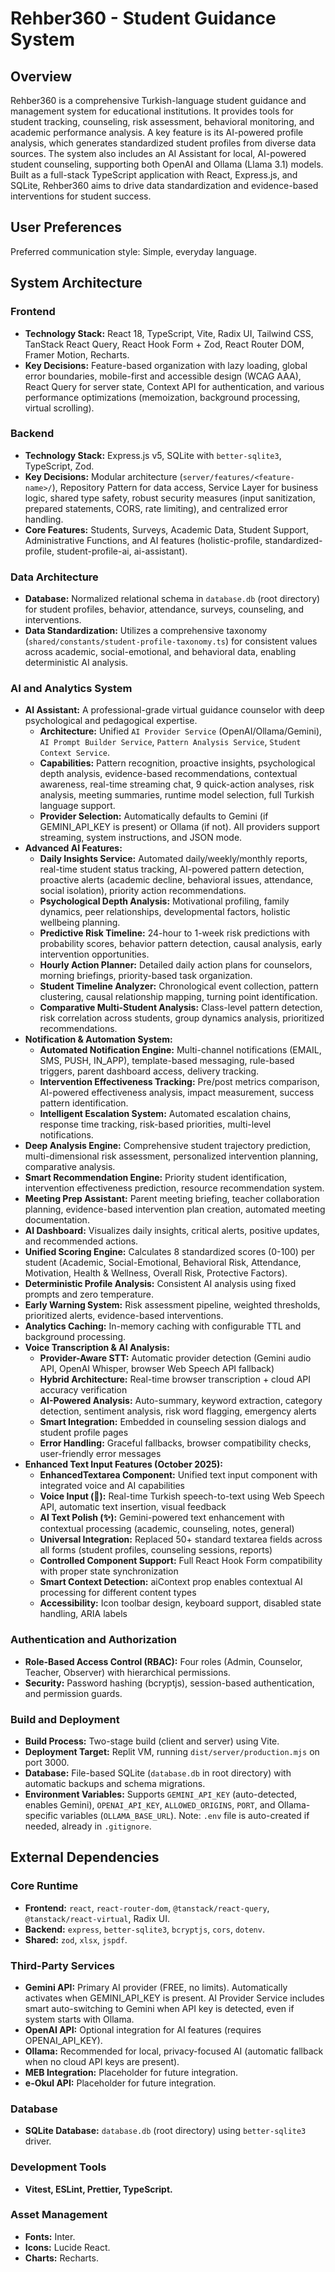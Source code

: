 # Rehber360 - Student Guidance System

## Overview
Rehber360 is a comprehensive Turkish-language student guidance and management system for educational institutions. It provides tools for student tracking, counseling, risk assessment, behavioral monitoring, and academic performance analysis. A key feature is its AI-powered profile analysis, which generates standardized student profiles from diverse data sources. The system also includes an AI Assistant for local, AI-powered student counseling, supporting both OpenAI and Ollama (Llama 3.1) models. Built as a full-stack TypeScript application with React, Express.js, and SQLite, Rehber360 aims to drive data standardization and evidence-based interventions for student success.

## User Preferences
Preferred communication style: Simple, everyday language.

## System Architecture

### Frontend
- **Technology Stack:** React 18, TypeScript, Vite, Radix UI, Tailwind CSS, TanStack React Query, React Hook Form + Zod, React Router DOM, Framer Motion, Recharts.
- **Key Decisions:** Feature-based organization with lazy loading, global error boundaries, mobile-first and accessible design (WCAG AAA), React Query for server state, Context API for authentication, and various performance optimizations (memoization, background processing, virtual scrolling).

### Backend
- **Technology Stack:** Express.js v5, SQLite with `better-sqlite3`, TypeScript, Zod.
- **Key Decisions:** Modular architecture (`server/features/<feature-name>/`), Repository Pattern for data access, Service Layer for business logic, shared type safety, robust security measures (input sanitization, prepared statements, CORS, rate limiting), and centralized error handling.
- **Core Features:** Students, Surveys, Academic Data, Student Support, Administrative Functions, and AI features (holistic-profile, standardized-profile, student-profile-ai, ai-assistant).

### Data Architecture
- **Database:** Normalized relational schema in `database.db` (root directory) for student profiles, behavior, attendance, surveys, counseling, and interventions.
- **Data Standardization:** Utilizes a comprehensive taxonomy (`shared/constants/student-profile-taxonomy.ts`) for consistent values across academic, social-emotional, and behavioral data, enabling deterministic AI analysis.

### AI and Analytics System
- **AI Assistant:** A professional-grade virtual guidance counselor with deep psychological and pedagogical expertise.
    - **Architecture:** Unified `AI Provider Service` (OpenAI/Ollama/Gemini), `AI Prompt Builder Service`, `Pattern Analysis Service`, `Student Context Service`.
    - **Capabilities:** Pattern recognition, proactive insights, psychological depth analysis, evidence-based recommendations, contextual awareness, real-time streaming chat, 9 quick-action analyses, risk analysis, meeting summaries, runtime model selection, full Turkish language support.
    - **Provider Selection:** Automatically defaults to Gemini (if GEMINI_API_KEY is present) or Ollama (if not). All providers support streaming, system instructions, and JSON mode.
- **Advanced AI Features:**
    - **Daily Insights Service:** Automated daily/weekly/monthly reports, real-time student status tracking, AI-powered pattern detection, proactive alerts (academic decline, behavioral issues, attendance, social isolation), priority action recommendations.
    - **Psychological Depth Analysis:** Motivational profiling, family dynamics, peer relationships, developmental factors, holistic wellbeing planning.
    - **Predictive Risk Timeline:** 24-hour to 1-week risk predictions with probability scores, behavior pattern detection, causal analysis, early intervention opportunities.
    - **Hourly Action Planner:** Detailed daily action plans for counselors, morning briefings, priority-based task organization.
    - **Student Timeline Analyzer:** Chronological event collection, pattern clustering, causal relationship mapping, turning point identification.
    - **Comparative Multi-Student Analysis:** Class-level pattern detection, risk correlation across students, group dynamics analysis, prioritized recommendations.
- **Notification & Automation System:**
    - **Automated Notification Engine:** Multi-channel notifications (EMAIL, SMS, PUSH, IN_APP), template-based messaging, rule-based triggers, parent dashboard access, delivery tracking.
    - **Intervention Effectiveness Tracking:** Pre/post metrics comparison, AI-powered effectiveness analysis, impact measurement, success pattern identification.
    - **Intelligent Escalation System:** Automated escalation chains, response time tracking, risk-based priorities, multi-level notifications.
- **Deep Analysis Engine:** Comprehensive student trajectory prediction, multi-dimensional risk assessment, personalized intervention planning, comparative analysis.
- **Smart Recommendation Engine:** Priority student identification, intervention effectiveness prediction, resource recommendation system.
- **Meeting Prep Assistant:** Parent meeting briefing, teacher collaboration planning, evidence-based intervention plan creation, automated meeting documentation.
- **AI Dashboard:** Visualizes daily insights, critical alerts, positive updates, and recommended actions.
- **Unified Scoring Engine:** Calculates 8 standardized scores (0-100) per student (Academic, Social-Emotional, Behavioral Risk, Attendance, Motivation, Health & Wellness, Overall Risk, Protective Factors).
- **Deterministic Profile Analysis:** Consistent AI analysis using fixed prompts and zero temperature.
- **Early Warning System:** Risk assessment pipeline, weighted thresholds, prioritized alerts, evidence-based interventions.
- **Analytics Caching:** In-memory caching with configurable TTL and background processing.
- **Voice Transcription & AI Analysis:**
    - **Provider-Aware STT:** Automatic provider detection (Gemini audio API, OpenAI Whisper, browser Web Speech API fallback)
    - **Hybrid Architecture:** Real-time browser transcription + cloud API accuracy verification
    - **AI-Powered Analysis:** Auto-summary, keyword extraction, category detection, sentiment analysis, risk word flagging, emergency alerts
    - **Smart Integration:** Embedded in counseling session dialogs and student profile pages
    - **Error Handling:** Graceful fallbacks, browser compatibility checks, user-friendly error messages
- **Enhanced Text Input Features (October 2025):**
    - **EnhancedTextarea Component:** Unified text input component with integrated voice and AI capabilities
    - **Voice Input (🎤):** Real-time Turkish speech-to-text using Web Speech API, automatic text insertion, visual feedback
    - **AI Text Polish (✨):** Gemini-powered text enhancement with contextual processing (academic, counseling, notes, general)
    - **Universal Integration:** Replaced 50+ standard textarea fields across all forms (student profiles, counseling sessions, reports)
    - **Controlled Component Support:** Full React Hook Form compatibility with proper state synchronization
    - **Smart Context Detection:** aiContext prop enables contextual AI processing for different content types
    - **Accessibility:** Icon toolbar design, keyboard support, disabled state handling, ARIA labels

### Authentication and Authorization
- **Role-Based Access Control (RBAC):** Four roles (Admin, Counselor, Teacher, Observer) with hierarchical permissions.
- **Security:** Password hashing (bcryptjs), session-based authentication, and permission guards.

### Build and Deployment
- **Build Process:** Two-stage build (client and server) using Vite.
- **Deployment Target:** Replit VM, running `dist/server/production.mjs` on port 3000.
- **Database:** File-based SQLite (`database.db` in root directory) with automatic backups and schema migrations.
- **Environment Variables:** Supports `GEMINI_API_KEY` (auto-detected, enables Gemini), `OPENAI_API_KEY`, `ALLOWED_ORIGINS`, `PORT`, and Ollama-specific variables (`OLLAMA_BASE_URL`). Note: `.env` file is auto-created if needed, already in `.gitignore`.

## External Dependencies

### Core Runtime
- **Frontend:** `react`, `react-router-dom`, `@tanstack/react-query`, `@tanstack/react-virtual`, Radix UI.
- **Backend:** `express`, `better-sqlite3`, `bcryptjs`, `cors`, `dotenv`.
- **Shared:** `zod`, `xlsx`, `jspdf`.

### Third-Party Services
- **Gemini API:** Primary AI provider (FREE, no limits). Automatically activates when GEMINI_API_KEY is present. AI Provider Service includes smart auto-switching to Gemini when API key is detected, even if system starts with Ollama.
- **OpenAI API:** Optional integration for AI features (requires OPENAI_API_KEY).
- **Ollama:** Recommended for local, privacy-focused AI (automatic fallback when no cloud API keys are present).
- **MEB Integration:** Placeholder for future integration.
- **e-Okul API:** Placeholder for future integration.

### Database
- **SQLite Database:** `database.db` (root directory) using `better-sqlite3` driver.

### Development Tools
- **Vitest, ESLint, Prettier, TypeScript.**

### Asset Management
- **Fonts:** Inter.
- **Icons:** Lucide React.
- **Charts:** Recharts.